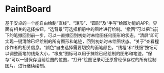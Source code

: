 # PaintBoard
   基于安卓的一个能自由绘制“直线”、“矩形”、“圆形”及“手写”绘图功能的APP。界面有相关的选择按钮。“选背景”可选择相册中的图片进行绘制。“撤回”可以把当前下的笔撤回到前一步，可以一直撤回到初始时未绘图任何图形的状态。“清屏”即可实现一键清除已经绘制的所有图形和笔迹，回到初始时未绘图状态。“关于”查看程序作者的相关信息。“颜色”自由选择需要切换的画笔颜色。“线粗”和“线细”按钮可以调整画笔的线条大小，“橡皮”图标可以用于抹除已经绘制的图形和笔迹。“保存”可以一键保存当前绘图的位图，“打开”绘图记录可还原曾经保存过的所有绘制图片，进行继续绘制。
